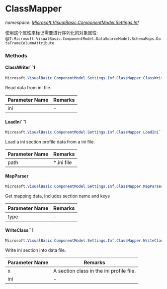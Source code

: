 ﻿# ClassMapper
_namespace: <a href="#" onClick="load('/docs/Microsoft.VisualBasic.ComponentModel.Settings.Inf/index.md')">Microsoft.VisualBasic.ComponentModel.Settings.Inf</a>_

使用这个属性来标记需要进行序列化的对象属性: @``T:Microsoft.VisualBasic.ComponentModel.DataSourceModel.SchemaMaps.DataFrameColumnAttribute``



### Methods

#### ClassWriter``1
```csharp
Microsoft.VisualBasic.ComponentModel.Settings.Inf.ClassMapper.ClassWriter``1(Microsoft.VisualBasic.ComponentModel.Settings.Inf.IniFile)
```
Read data from ini file.

|Parameter Name|Remarks|
|--------------|-------|
|ini|-|


#### LoadIni``1
```csharp
Microsoft.VisualBasic.ComponentModel.Settings.Inf.ClassMapper.LoadIni``1(System.String)
```
Load a ini section profile data from a ini file.

|Parameter Name|Remarks|
|--------------|-------|
|path|*.ini file|


#### MapParser
```csharp
Microsoft.VisualBasic.ComponentModel.Settings.Inf.ClassMapper.MapParser(System.Type)
```
Get mapping data, includes section name and keys

|Parameter Name|Remarks|
|--------------|-------|
|type|-|


#### WriteClass``1
```csharp
Microsoft.VisualBasic.ComponentModel.Settings.Inf.ClassMapper.WriteClass``1(``0,System.String)
```
Write ini section into data file.

|Parameter Name|Remarks|
|--------------|-------|
|x|A section class in the ini profile file.|
|ini|-|



